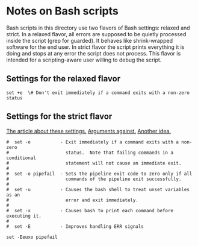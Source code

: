 # Notes on Bash scripts

Bash scripts in this directory use two flavors of Bash settings: relaxed and
strict.  In a relaxed flavor, all errors are supposed to be quietly
processed inside the script (grep for guarded).  It behaves like
shrink-wrapped software for the end user.  In strict flavor the script
prints everything it is doing and stops at any error the script does not
process.  This flavor is intended for a scripting-aware user willing to
debug the script.

## Settings for the relaxed flavor

```
set +e  \# Don't exit immediately if a command exits with a non-zero status
```

## Settings for the strict flavor

[The article about these settings.](https://vaneyckt.io/posts/safer_bash_scripts_with_set_euxo_pipefail)
[Arguments
against.](https://www.reddit.com/r/commandline/comments/g1vsxk/comment/fniifmk)
[Another idea.](http://redsymbol.net/articles/unofficial-bash-strict-mode)

```
#  set -e           - Exit immediately if a command exits with a non-zero
#                     status.  Note that failing commands in a conditional
#                     statement will not cause an immediate exit.
#
#  set -o pipefail  - Sets the pipeline exit code to zero only if all
#                     commands of the pipeline exit successfully.
#
#  set -u           - Causes the bash shell to treat unset variables as an
#                     error and exit immediately.
#
#  set -x           - Causes bash to print each command before executing it.
#
#  set -E           - Improves handling ERR signals

set -Eeuxo pipefail
```
